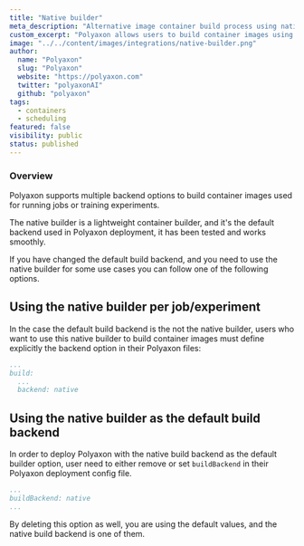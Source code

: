 ```yaml
---
title: "Native builder"
meta_description: "Alternative image container build process using native builder for Polyaxon."
custom_excerpt: "Polyaxon allows users to build container images using the native builder project."
image: "../../content/images/integrations/native-builder.png"
author:
  name: "Polyaxon"
  slug: "Polyaxon"
  website: "https://polyaxon.com"
  twitter: "polyaxonAI"
  github: "polyaxon"
tags: 
  - containers
  - scheduling
featured: false
visibility: public
status: published
---
```


### Overview

Polyaxon supports multiple backend options to build container images used for running jobs or training experiments.

The native builder is a lightweight container builder, and it's the default backend used in Polyaxon deployment, it has been tested and works smoothly.

If you have changed the default build backend, and you need to use the native builder for some use cases you can follow one of the following options.  

## Using the native builder per job/experiment

In the case the default build backend is the not the native builder, 
users who want to use this native builder to build container images must define explicitly the backend option in their Polyaxon files:

```yaml
...
build:
  ...
  backend: native
```

## Using the native builder as the default build backend
In order to deploy Polyaxon with the native build backend as the default builder option, user need to either remove or set `buildBackend` in their Polyaxon deployment config file.

```yaml
...
buildBackend: native
...
```

By deleting this option as well, you are using the default values, and the native build backend is one of them.
